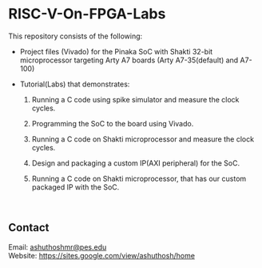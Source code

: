 # RISC-V-On-FPGA-Labs

This repository consists of the following:

* Project files (Vivado) for the Pinaka SoC with Shakti 32-bit microprocessor targeting Arty A7 boards (Arty A7-35(default) and A7-100) <br/>

* Tutorial(Labs) that demonstrates:

  1. Running a C code using spike simulator and measure the clock cycles.  

  2. Programming the SoC to the board using Vivado.  

  3. Running a C code on Shakti microprocessor and measure the clock cycles.  

  4. Design and packaging a custom IP(AXI peripheral) for the SoC.  

  5. Running a C code on Shakti microprocessor, that has our custom packaged IP with the SoC.  

<br/>

Contact
-----
Email: ashuthoshmr@pes.edu <br/>
Website: https://sites.google.com/view/ashuthosh/home
